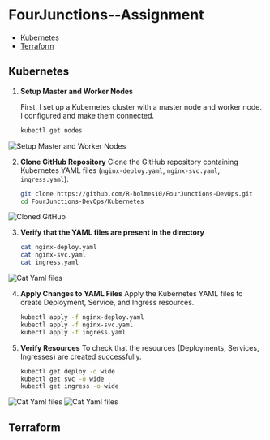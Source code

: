 # FourJunctions--Assignment

- [Kubernetes](#kubernetes)
- [Terraform](#terraform)

## Kubernetes
1. **Setup Master and Worker Nodes**

   First, I set up a Kubernetes cluster with a master node and worker node. I configured and make them connected.
   ```sh
   kubectl get nodes

![Setup Master and Worker Nodes](Kubernetes/Screenshot/Cluster%20setup.png)

2. **Clone GitHub Repository**
   Clone the GitHub repository containing Kubernetes YAML files (`nginx-deploy.yaml`, `nginx-svc.yaml`, `ingress.yaml`).

   ```sh
   git clone https://github.com/R-holmes10/FourJunctions-DevOps.git
   cd FourJunctions-DevOps/Kubernetes

![Cloned GitHub](Kubernetes/Screenshot/Yaml%20files%20I.png)

3. **Verify that the YAML files are present in the directory**
   ```sh
   cat nginx-deploy.yaml
   cat nginx-svc.yaml
   cat ingress.yaml
![Cat Yaml files](Kubernetes/Screenshot/Yaml%20files%20II.png)

4. **Apply Changes to YAML Files**
   Apply the Kubernetes YAML files to create Deployment, Service, and Ingress resources.
   ```sh
   kubectl apply -f nginx-deploy.yaml
   kubectl apply -f nginx-svc.yaml
   kubectl apply -f ingress.yaml

5. **Verify Resources**
   To check that the resources (Deployments, Services, Ingresses) are created successfully.
   ```sh
   kubectl get deploy -o wide
   kubectl get svc -o wide
   kubectl get ingress -o wide
   
![Cat Yaml files](Kubernetes/Screenshot/Running%20yaml%20files.png)
![Cat Yaml files](Kubernetes/Screenshot/Created%20resources.png)

## Terraform










   
